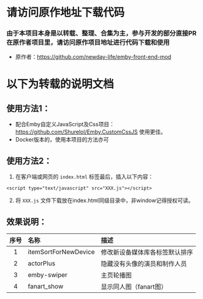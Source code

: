 # 请访问原作地址下载代码

### 由于本项目本身是以转载、整理、合集为主，参与开发的部分直接PR在原作者项目里，请访问原作项目地址进行代码下载和使用

- 原作者：https://github.com/newday-life/emby-front-end-mod


# 以下为转载的说明文档
## 使用方法1： 
- 配合Emby自定义JavaScript及Css项目：https://github.com/Shurelol/Emby.CustomCssJS 使用更佳。
- Docker版本的，使用本项目的方法亦可

## 使用方法2： 
1. 在客户端或网页的 `index.html` <body></body> 标签最后，插入以下内容：
```
<script type="text/javascript" src="XXX.js"></script> 
```
2. 将 `XXX.js` 文件下载放在index.html同级目录中，非window记得授权可读。

## 效果说明：
| 序号 | 名称 | 描述 |  
| :---: | :--- | :--- |  
| 1 | itemSortForNewDevice | 修改新设备媒体库各标签默认排序 |  
| 2 | actorPlus | 隐藏没有头像的演员和制作人员 |  
| 3 | emby-swiper | 主页轮播图 |  
| 4 | fanart_show | 显示同人图（fanart图） |
